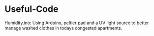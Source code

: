 # Useful-Code
Humidity.ino:
	Using Arduino, peltier pad and a UV light source to better manage washed clothes in todays congested apartments.
